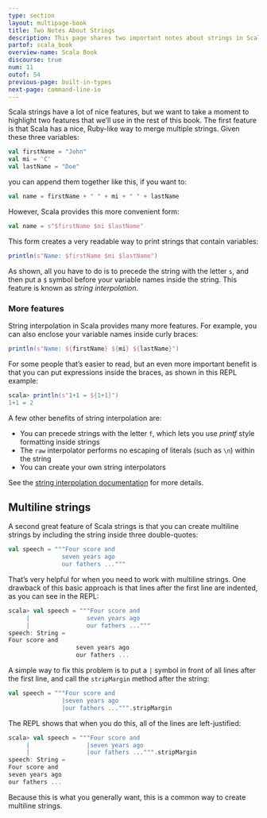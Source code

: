 ```yaml
---
type: section
layout: multipage-book
title: Two Notes About Strings
description: This page shares two important notes about strings in Scala.
partof: scala_book
overview-name: Scala Book
discourse: true
num: 11
outof: 54
previous-page: built-in-types
next-page: command-line-io
---
```



Scala strings have a lot of nice features, but we want to take a moment to highlight two features that we’ll use in the rest of this book. The first feature is that Scala has a nice, Ruby-like way to merge multiple strings. Given these three variables:

```scala
val firstName = "John"
val mi = 'C'
val lastName = "Doe"
```

you can append them together like this, if you want to:

```scala
val name = firstName + " " + mi + " " + lastName
```

However, Scala provides this more convenient form:

```scala
val name = s"$firstName $mi $lastName"
```

This form creates a very readable way to print strings that contain variables:

```scala
println(s"Name: $firstName $mi $lastName")
```

As shown, all you have to do is to precede the string with the letter `s`, and then put a `$` symbol before your variable names inside the string. This feature is known as *string interpolation*.


### More features

String interpolation in Scala provides many more features. For example, you can also enclose your variable names inside curly braces:

```scala
println(s"Name: ${firstName} ${mi} ${lastName}")
```

For some people that’s easier to read, but an even more important benefit is that you can put expressions inside the braces, as shown in this REPL example:

```scala
scala> println(s"1+1 = ${1+1}")
1+1 = 2
```

A few other benefits of string interpolation are:

- You can precede strings with the letter `f`, which lets you use *printf* style formatting inside strings
- The `raw` interpolator performs no escaping of literals (such as `\n`) within the string
- You can create your own string interpolators

See the [string interpolation documentation]({{site.baseurl}}/overviews/core/string-interpolation.html) for more details.



## Multiline strings

A second great feature of Scala strings is that you can create multiline strings by including the string inside three double-quotes:

```scala
val speech = """Four score and
               seven years ago
               our fathers ..."""
```

That’s very helpful for when you need to work with multiline strings. One drawback of this basic approach is that lines after the first line are indented, as you can see in the REPL:

```scala
scala> val speech = """Four score and
     |                seven years ago
     |                our fathers ..."""
speech: String =
Four score and
                   seven years ago
                   our fathers ...
```

A simple way to fix this problem is to put a `|` symbol in front of all lines after the first line, and call the `stripMargin` method after the string:

```scala
val speech = """Four score and
               |seven years ago
               |our fathers ...""".stripMargin
```

The REPL shows that when you do this, all of the lines are left-justified:

```scala
scala> val speech = """Four score and
     |                |seven years ago
     |                |our fathers ...""".stripMargin
speech: String =
Four score and
seven years ago
our fathers ...
```

Because this is what you generally want, this is a common way to create multiline strings.



